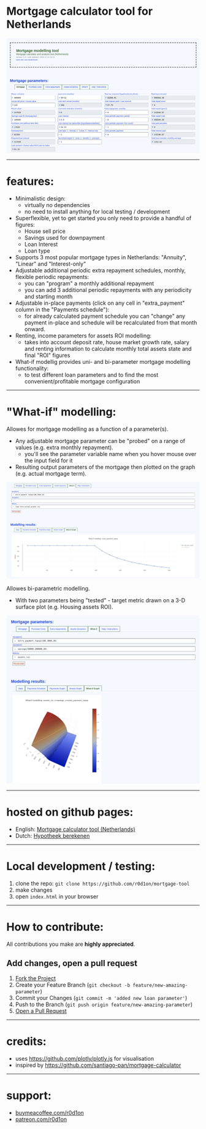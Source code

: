 # Mortgage calculator tool for Netherlands

![Tool screenshot](images/screenshot.png)

---
# features:

* Minimalistic design:
    - virtually no dependencies
    - no need to install anything for local testing / development
* Superflexible, yet to get started you only need to provide a handful of figures:
    - House sell price
    - Savings used for downpayment
    - Loan Interest
    - Loan type
* Supports 3 most popular mortgage types in Netherlands: "Annuity", "Linear" and "Interest-only"
* Adjustable additional periodic extra repayment schedules, monthly, flexible periodic repayments:
    - you can "program" a monthly additional repayment
    - you can add 3 additional periodic repayments with any periodicity and starting month
* Adjustable in-place payments (click on any cell in "extra_payment" column in the "Payments schedule"):
    - for already calculated payment schedule you can "change" any payment in-place and schedule will be recalculated from that month onward.
* Renting, income parameters for assets ROI modelling:
    - takes into account deposit rate, house market growth rate, salary and renting information to calculate monthly total assets state and final "ROI" figures
* What-if modellig provides uni- and bi-parameter mortgage modelling functionality:
    - to test different loan parameters and to find the most convenient/profitable mortgage configuration

---
# "What-if" modelling:

Allowes for mortgage modelling as a function of a parameter(s).
* Any adjustable mortgage parameter can be "probed" on a range of values (e.g. extra monthly repayment).
    - you'll see the parameter variable name when you hover mouse over the input field for it
* Resulting output parameters of the mortgage then plotted on the graph (e.g. actual mortgage term).

![what-if analysis, 2d](images/screenshot-whatif.png)

Allowes bi-parametric modelling.
* With two parameters being "tested" - target metric drawn on a 3-D surface plot (e.g. Housing assets ROI).

![what-if analysis, 3d](images/screenshot-whatif2.png)

---
# hosted on github pages:

 * English: [Mortgage calculator tool (Netherlands)](https://r0d1on.github.io/mortgage-tool/)
 * Dutch: [Hypotheek berekenen](https://r0d1on.github.io/mortgage-tool/index-nl.html)

---
# Local development / testing:

1. clone the repo: `git clone https://github.com/r0d1on/mortgage-tool`
2. make changes
3. open `index.html` in your browser


---
# How to contribute:

All contributions you make are **highly appreciated**.


## Add changes, open a pull request

1. [Fork the Project](https://docs.github.com/articles/fork-a-repo) 
2. Create your Feature Branch (`git checkout -b feature/new-amazing-parameter`)
3. Commit your Changes (`git commit -m 'added new loan parameter'`)
4. Push to the Branch (`git push origin feature/new-amazing-parameter`)
5. [Open a Pull Request](https://docs.github.com/articles/using-pull-requests)


---
# credits:

 * uses https://github.com/plotly/plotly.js for visualisation
 * inspired by https://github.com/santiago-pan/mortgage-calculator


---
# support:

 * [buymeacoffee.com/r0d1on](https://buymeacoffee.com/r0d1on)
 * [patreon.com/r0d1on](https://patreon.com/r0d1on)



